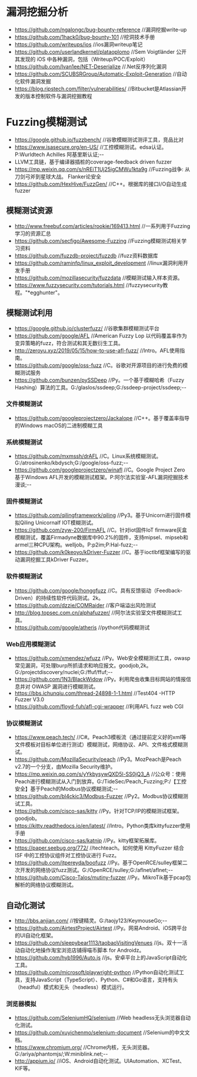 # 漏洞挖掘分析
- https://github.com/ngalongc/bug-bounty-reference    //漏洞挖掘write-up
- https://github.com/1hack0/bug-bounty-101    //挖洞技术手册
- https://github.com/writeups/ios    //ios漏洞writeup笔记
- https://github.com/userlandkernel/plataoplomo    //Sem Voigtländer 公开其发现的 iOS 中各种漏洞，包括（Writeup/POC/Exploit）
- https://github.com/Ivan1ee/NET-Deserialize    //.Net反序列化漏洞
- https://github.com/SCUBSRGroup/Automatic-Exploit-Generation    //自动化软件漏洞发掘
- https://blog.ripstech.com/filter/vulnerabilities/    //Bitbucket是Atlassian开发的版本控制软件与漏洞挖掘教程
# Fuzzing模糊测试
- https://google.github.io/fuzzbench/    //谷歌模糊测试测评工具，竞品比对
- https://www.isasecure.org/en-US/    //工控模糊测试。edsa认证。P:Wurldtech Achilles 阿基里斯认证;--
- LLVM工具链，基于编译器插桩的coverage-feedback driven fuzzer
- https://mp.weixin.qq.com/s/nREiT1Uj25igCMWu1kta9g    //Fuzzing战争: 从刀剑弓斧到星球大战。 Flanker论安全
- https://github.com/HexHive/FuzzGen/    //C++。根据库的接口I/O自动生成fuzzer
## 模糊测试资源
- http://www.freebuf.com/articles/rookie/169413.html    //一系列用于Fuzzing学习的资源汇总
- https://github.com/secfigo/Awesome-Fuzzing    //Fuzzing模糊测试相关学习资料
- https://github.com/fuzzdb-project/fuzzdb    //fuzz资料数据库
- https://github.com/raminfp/linux_exploit_development    //linux漏洞利用开发手册
- https://github.com/mozillasecurity/fuzzdata    //模糊测试输入样本资源。
- https://www.fuzzysecurity.com/tutorials.html    //fuzzysecurity教程。"*egghunter"。
## 模糊测试利用
- https://google.github.io/clusterfuzz/    //谷歌集群模糊测试平台
- https://github.com/google/AFL    //American Fuzzy Lop 以代码覆盖率作为变异策略的fuzz，符合测试和其无数衍生工具。
- http://zeroyu.xyz/2019/05/15/how-to-use-afl-fuzz/    //Intro。AFL使用指南。
- https://github.com/google/oss-fuzz    //C。谷歌对开源项目的进行免费的模糊测试服务
- https://github.com/bunzen/pySSDeep    //Py。一个基于模糊哈希（Fuzzy Hashing）算法的工具。G:/glaslos/ssdeep;G:/ssdeep-project/ssdeep;--
### 文件模糊测试
- https://github.com/googleprojectzero/Jackalope    //C++。基于覆盖率指导的Windows macOS的二进制模糊工具
### 系统模糊测试
- https://github.com/mxmssh/drAFL    //C。Linux系统模糊测试。G:/atrosinenko/kbdysch;G:/google/oss-fuzz;--
- https://github.com/googleprojectzero/winafl    //C。Google Project Zero 基于Windows AFL开发的模糊测试框架。P:阿尔法实验室-AFL漏洞挖掘技术漫谈;--
### 固件模糊测试
- https://github.com/qilingframework/qiling    //Py3。基于Unicorn进行固件模拟Qiling Unicornalf IOT模糊测试。
- https://github.com/zyw-200/FirmAFL    //C。针对iot固件IoT firmware灰盒模糊测试，覆盖Firmadyne数据库中90.2%的固件，支持mipsel、mipseb和armel三种CPU架构。welljob。P:p2im;P:Hal-fuzz;--
- https://github.com/k0keoyo/kDriver-Fuzzer    //C。基于ioctlbf框架编写的驱动漏洞挖掘工具kDriver Fuzzer。
### 软件模糊测试
- https://github.com/google/honggfuzz    //C。具有反馈驱动（Feedback-Driven）的持续性软件代码测试。2k。
- https://github.com/dzzie/COMRaider    //客户端溢出风险测试
- http://blog.topsec.com.cn/alphafuzzer/    //阿尔法实验室文件模糊测试工具。
- https://github.com/google/atheris    //python代码模糊测试
### Web应用模糊测试
- https://github.com/xmendez/wfuzz    //Py。Web安全模糊测试工具，owasp常见漏洞，可处理burp所抓请求和响应报文。goodjob,2k。G:/projectdiscovery/nuclei;G:/ffuf/ffuf;--
- https://github.com/1N3/BlackWidow    //Py。利用爬虫收集目标网站的情报信息并对 OWASP 漏洞进行模糊测试。
- https://bbs.ichunqiu.com/thread-24898-1-1.html    //Test404 -HTTP Fuzzer V3.0
- https://github.com/floyd-fuh/afl-cgi-wrapper    //利用AFL fuzz web CGI
### 协议模糊测试
- https://www.peach.tech/    //C#。Peach3模板流（通过提前定义好的xml等文件模板对目标单位进行测试）模糊测试，网络协议、API、文件格式模糊测试。
- https://github.com/MozillaSecurity/peach    //Py3。MozPeach是Peach v2.7的一个分支，由Mozilla Security维护。
- https://mp.weixin.qq.com/s/yYkbysywQXD5l-SS0jQ3_A    //公众号：使用Peach进行模糊测试从入门到放弃。G:/TideSec/Peach_Fuzzing;P:/【工控安全】基于Peach的Modbus协议模糊测试;--
- https://github.com/bl4ckic3/Modbus-Fuzzer    //Py2。Modbus协议模糊测试工具。
- https://github.com/cisco-sas/kitty    //Py。针对TCP/IP的模糊测试框架。goodjob。
- https://kitty.readthedocs.io/en/latest/    //Intro。Python类库kittyfuzzer使用手册
- https://github.com/cisco-sas/katnip    //Py。kitty框架拓展库。
- https://paper.seebug.org/772/    //techteach。如何使用 KittyFuzzer 结合 ISF 中的工控协议组件对工控协议进行 Fuzz。
- https://github.com/jtpereyda/boofuzz    //Py。基于OpenRCE/sulley框架二次开发的网络协议fuzz测试。G:/OpenRCE/sulley;G:/aflnet/aflnet;--
- https://github.com/Cisco-Talos/mutiny-fuzzer    //Py。MikroTik基于pcap包解析的网络协议模糊测试。

## 自动化测试
- http://bbs.anjian.com/    //按键精灵。G:/taojy123/KeymouseGo;--
- https://github.com/AirtestProject/Airtest    //Py。网易Android、iOS跨平台的UI自动化框架。
- https://github.com/sleepybear1113/taobaoVisitingVenues    //js。双十一活动自动化地操作淘宝浏览店铺得喵币脚本 for Androidz。
- https://github.com/hyb1996/Auto.js    //js。安卓平台上的JavaScript自动化工具。
- https://github.com/microsoft/playwright-python    //Python自动化测试工具，支持JavaScript（TypeScript）、Python、C#和Go语言，支持有头（headful）模式和无头（headless）模式运行。
### 浏览器模拟
- https://github.com/SeleniumHQ/selenium    //Web headless无头浏览器自动化测试。
- https://github.com/xuyichenmo/selenium-document    //Selenium的中文文档。
- https://www.chromium.org/    //Chrome内核，无头浏览器。G:/ariya/phantomjs/;W:miniblink.net;--
- http://appium.io/    //iOS、Android自动化测试。UIAutomation、XCTest、KIF等。